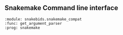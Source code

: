 ## Snakemake Command line interface


```{argparse}
:module: snakebids.snakemake_compat
:func: get_argument_parser
:prog: snakemake
```

